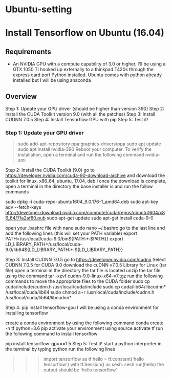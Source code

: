 # Ubuntu-setting

# Install Tensorflow on Ubuntu (16.04)

## Requirements
- An NVIDIA GPU with a compute capability of 3.0 or higher.
I'll be using a GTX 1050 Ti hooked up externally to a thinkpad T420s through the express card port
Python installed.
Ubuntu comes with python already installed but I will be using anaconda

## Overview
Step 1: Update your GPU driver (should be higher than version 390)
Step 2: Install the CUDA Toolkit version 9.0 (with all the patches)
Step 3: Install CUDNN 7.0.5
Step 4: Install Tensorflow GPU with pip
Step 5: Test it!

### Step 1: Update your GPU driver

>sudo add-apt-repository ppa:graphics-drivers/ppa
>sudo apt update
>sudo apt install nvidia-390
>Reboot your computer. To verify the installation, open a terminal and run the following command
>nvidia-smi

Step 2: Install the CUDA Toolkit (9.0)
go to https://developer.nvidia.com/cuda-90-download-archive and download the toolkit for linux, x86_64, ubuntu, 17.04, deb l
once the download is complete, open a terminal in the directory the base installer is and run the follow commands

sudo dpkg -i cuda-repo-ubuntu1604_9.0.176-1_amd64.deb 
sudo apt-key adv --fetch-keys http://developer.download.nvidia.com/compute/cuda/repos/ubuntu1604/x86_64/7fa2af80.pub
sudo apt-get update
sudo apt-get install cuda-9-0

open your .bashrc file with nano
sudo nano ~/.bashrc
go to the last line and add the following lines (this will set your PATH variable)
export PATH=/usr/local/cuda-9.0/bin${PATH:+:$PATH}}
export LD_LIBRARY_PATH=/usr/local/cuda-9.0/lib64${LD_LIBRARY_PATH:+:${LD_LIBRARY_PATH}}

Step 3: Install CUDNN 7.0.5
go to https://developer.nvidia.com/cudnn
Select CUDNN 7.0.5 for CUDA 9.0
download the cuDNN v7.0.5 Library for Linux (tar file)
open a terminal in the directory the tar file is located
unzip the tar file using the command
tar -xzvf cudnn-9.0-linux-x64-v7.tgz
run the following commands to move the appropriate files to the CUDA folder
sudo cp cuda/include/cudnn.h /usr/local/cuda/include
sudo cp cuda/lib64/libcudnn* /usr/local/cuda/lib64
sudo chmod a+r /usr/local/cuda/include/cudnn.h /usr/local/cuda/lib64/libcudnn*

Step 4: pip install tensorflow-gpu
I will be using a conda environment for installing tensorflow

create a conda environment by using the following command
conda create -n tf python=3.6 pip
activate your environment using
source activate tf
run the following command to install tensorflow

pip install tensorflow-gpu==1.5
Step 5: Test it!
start a python interpreter in the terminal by typing
python
run the following lines
>>> import tensorflow as tf
>>> hello = tf.constant('hello tensorflow')
>>> with tf.Session() as sesh:
>>>     sesh.run(hello)
the output should be
>>> 'hello tensorflow'
